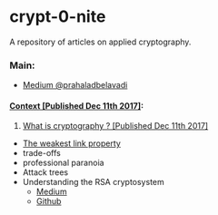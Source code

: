 # crypt-0-nite
A repository of articles on applied cryptography.

### Main:
- [Medium @prahaladbelavadi](https://medium.com/@prahaladbelavadi)

#### [Context [Published Dec 11th 2017]](https://medium.com/p/98e49635cfca):

1. [What is cryptography ? [Published Dec 11th 2017]](https://medium.com/p/b3fe036fcaca)
  - [The weakest link property](https://medium.com/@prahaladbelavadi/weakest-link-property-6c2c87e5979c)
  - trade-offs
  - professional paranoia
  - Attack trees
- Understanding the RSA cryptosystem
  - [Medium](https://medium.com/crypto-0-nite/understanding-rsa-cryptosystem-5e82af321cff)
  - [Github](./RSA-Signatures)
